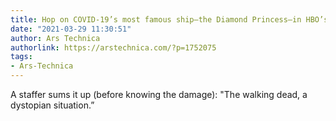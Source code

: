 ```yaml
---
title: Hop on COVID-19’s most famous ship—the Diamond Princess—in HBO’s The Last Cruise
date: "2021-03-29 11:30:51"
author: Ars Technica
authorlink: https://arstechnica.com/?p=1752075
tags:
- Ars-Technica
---
```

A staffer sums it up (before knowing the damage): "The walking dead, a dystopian situation.”